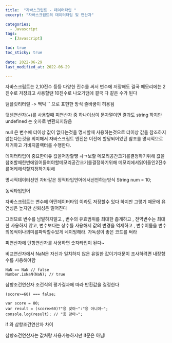```yaml
---
title:  "자바스크립트 - 데이터타입 " 
excerpt: "자바스크립트의 데이터타입 및 연산자"

categories:
  - Javascript
tags:
  - [Javascript]

toc: true
toc_sticky: true
 
date: 2022-06-29
last_modified_at: 2022-06-29

---
```


자바스크립트는 2,10진수 등등 다양한 진수를 써서 변수에 저장해도 결국 메모리에는 2진수로 저장되고 사용할땐 10진수로 나오기땜에 결국 다 같은 수가 된다

탬플릿리터럴 -> 백틱 `` 으로 표현한 방식 줄바꿈이 허용됨

덧셈연산자(+)를 사용할때 피연산자 중 하나이상이 문자열이면 결과도 string 
하지만 undefined 는 숫자로 변환되지않음


null 은 변수에 더이상 값이 없다는것을 명시할때 사용하는것으로 더이상 값을 참조하지 않는다는것을 의미해서 자바스크립트 엔진은 이전에 할당되어있던 참조를 명시적으로 제거하고 가비지콜렉터를 수행한다.

데이터타입이 중요한이유
 값을저장할떟 ㅘㄱ보할 메모리공간크기를결정하기위해
 값을참조할때한번에읽어들여야할메모리공간크기를결정하기위해
 메모리에서읽어들인2진수를어케해석할지정하기위해


 명시적데이터선언
 자바같은 정적타입언어에서선언하는방식 String num = 10;

 동적타입언어

 자바스크립트는 변수에 어떤데이터타입 이라도 저장할수 있다 하지만 그렇기 때문에 유연성은 높지만 신뢰성은 떨어진다

 그러므로 변수를 남발하지말고 , 변수의 유효범위를 최대한 좁게하고 , 전역변수는 최대한 사용하지 않고, 변수보다는 상수를 사용해서 값의 변경을 억제하고 , 변수이름을 변수의목적이나의미를파악할수있게 네이밍해라.
 가독성이 좋은 코드를 써라

피연산자에 단항연산자를 사용하면 숫자타입이 된다~

비교연산자에서 NaN은 자신과 일치하지 않은 유일한 값이기때문이 조사하려면 내장함수를 사용해야함
```
NaN == NaN // false
Number.isNaN(NaN); // true
```

삼항조건연산자
조건식의 평가결과에 따라 반환값을 결정한다
```
(score>=60) === false;

var score = 80;
var result = (score>60)?"응 맞아~":"응 아니야~";
console.log(result); // "응 맞아~";

```

if 와 삼항조건연산자 차이

삼항조건연산자는 값처랑 사용가능하지만 if문은 아님!

